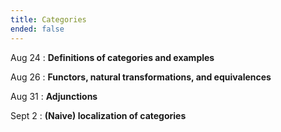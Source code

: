```yaml
---
title: Categories
ended: false 
---
```


Aug 24 
: **Definitions of categories and examples**

Aug 26 
: **Functors, natural transformations, and equivalences**

Aug 31
: **Adjunctions** 

Sept 2
: **(Naive) localization of categories** 
